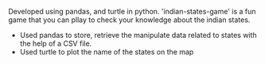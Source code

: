 Developed using pandas, and turtle in python.
'indian-states-game' is a fun game that you can pllay to check your knowledge about the indian states.

- Used pandas to store, retrieve the manipulate data related to states with the help of a CSV file.
- Used turtle to plot the name of the states on the map
